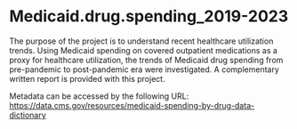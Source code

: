 # Medicaid.drug.spending_2019-2023
The purpose of the project is to understand recent healthcare utilization trends. Using Medicaid spending on covered outpatient medications as a proxy for healthcare utilization, the trends of Medicaid drug spending from pre-pandemic to post-pandemic era were investigated. A complementary written report is provided with this project.

Metadata can be accessed by the following URL: https://data.cms.gov/resources/medicaid-spending-by-drug-data-dictionary
